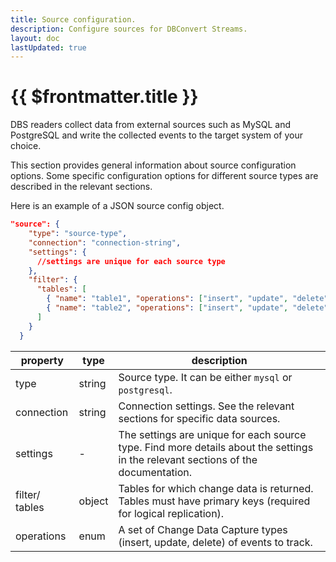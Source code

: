 ```yaml
---
title: Source configuration.
description: Configure sources for DBConvert Streams.
layout: doc
lastUpdated: true
---
```


# {{ $frontmatter.title }}

DBS readers collect data from external sources such as MySQL and PostgreSQL and write the collected events to the target system of your choice.

This section provides general information about source configuration options. Some specific configuration options for different source types are described in the relevant sections.

Here is an example of a JSON source config object.

```JSON
"source": {
    "type": "source-type",
    "connection": "connection-string",
    "settings": {
      //settings are unique for each source type
    },
    "filter": {
      "tables": [
        { "name": "table1", "operations": ["insert", "update", "delete"]},
        { "name": "table2", "operations": ["insert", "update", "delete"]}
      ]
    }
  }
```

| property       | type   | description                                                                                                                       |
| -------------- | ------ | --------------------------------------------------------------------------------------------------------------------------------- |
| type           | string | Source type. It can be either `mysql` or `postgresql`.                                                                            |
| connection     | string | Connection settings. See the relevant sections for specific data sources.                                                         |
| settings       | -      | The settings are unique for each source type. Find more details about the settings in the relevant sections of the documentation. |
| filter/ tables | object | Tables for which change data is returned. Tables must have primary keys (required for logical replication).                       |
| operations     | enum   | A set of Change Data Capture types (insert, update, delete) of events to track.                                                   |
